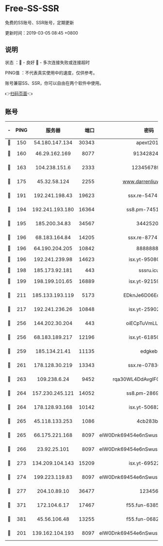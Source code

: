 # Free-SS-SSR

免费的SS账号、SSR账号，定期更新

更新时间：2019-03-05 08:45 +0800

## 说明

状态     ：🙂 - 良好 🙁 - 多次连接失败或连接超时

PING值   ：不代表真实使用中的速度，仅供参考。

账号兼容SS、SSR，你可以自由在两个软件中使用。

👉[扫码页面](https://liesauer.github.io/free-ss-ssr.github.io/)👈

## 账号

|-|PING|服务器|端口|密码|加密方式|区域|
|:----:|:----:|:-----:|-----:|:----:|:----:|:----:|
|🙂|150|54.180.147.134|30343|apext2019|chacha20|KR|
|🙂|160|46.29.162.169|8077|9134282479|aes-256-cfb|RU|
|🙂|163|104.238.151.6|2333|12345678900|aes-256-cfb|JP|
|🙂|175|45.32.58.124|2255|www.darrenliuwei.com|aes-256-cfb|JP|
|🙂|191|192.241.198.43|19623|ssx.re-54745370|aes-256-cfb|US|
|🙂|194|192.241.193.180|16364|ss8.pm-74519137|aes-256-cfb|US|
|🙂|195|185.200.34.83|34567|34425208|aes-256-cfb|US|
|🙂|196|68.183.164.84|14205|ssx.re-87747678|aes-256-cfb|US|
|🙂|196|64.190.204.205|10842|88888888|rc4-md5|US|
|🙂|196|192.241.239.98|14623|isx.yt-95080154|aes-256-cfb|US|
|🙂|198|185.173.92.181|443|sssru.icu|rc4-md5|RU|
|🙂|199|198.199.101.65|16889|isx.yt-92159574|aes-256-cfb|US|
|🙂|211|185.133.193.119|5173|EDknJe6D06EoWDaw|aes-256-cfb|US|
|🙂|217|192.241.236.26|10848|isx.yt-25902740|aes-256-cfb|US|
|🙂|256|144.202.30.204|443|oiECpTuVmLLxk4Ts|aes-256-cfb|US|
|🙂|256|68.183.189.217|12196|isx.yt-61850087|aes-256-cfb|SG|
|🙂|259|185.134.21.41|11135|edgkeb|aes-256-cfb|GB|
|🙂|261|178.128.30.219|13343|ssx.re-07836021|aes-256-cfb|SG|
|🙂|263|109.238.6.24|9452|rqa30WL4DdAvgIFG6Fs3znzTa|aes-256-cfb|FR|
|🙂|264|157.230.245.121|14052|ss8.pm-28692844|aes-256-cfb|SG|
|🙂|264|178.128.93.168|10142|isx.yt-50682573|aes-256-cfb|SG|
|🙂|265|45.118.133.253|1086|4cb283b8|aes-256-cfb|SG|
|🙂|265|66.175.221.168|8097|eIW0Dnk69454e6nSwuspv9DmS201tQ0D|aes-256-cfb|US|
|🙂|266|23.92.25.101|8097|eIW0Dnk69454e6nSwuspv9DmS201tQ0D|aes-256-cfb|US|
|🙂|273|134.209.104.143|15209|isx.yt-69522000|aes-256-cfb|SG|
|🙂|274|199.223.119.83|8097|eIW0Dnk69454e6nSwuspv9DmS201tQ0D|aes-256-cfb|US|
|🙂|277|204.10.89.10|36477|123456|aes-256-cfb|US|
|🙂|371|172.104.6.17|17467|f55.fun-63855041|aes-256-cfb|US|
|🙂|381|45.56.106.48|13255|f55.fun-06824617|aes-256-cfb|US|
|🙁|201|139.162.104.193|8097|eIW0Dnk69454e6nSwuspv9DmS201tQ0D|aes-256-cfb|JP|
